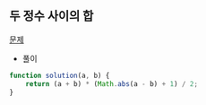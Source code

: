 ## 두 정수 사이의 합

[문제](https://programmers.co.kr/learn/courses/30/lessons/12912)

- 풀이

```jsx
function solution(a, b) {
    return (a + b) * (Math.abs(a - b) + 1) / 2; 
}
```
